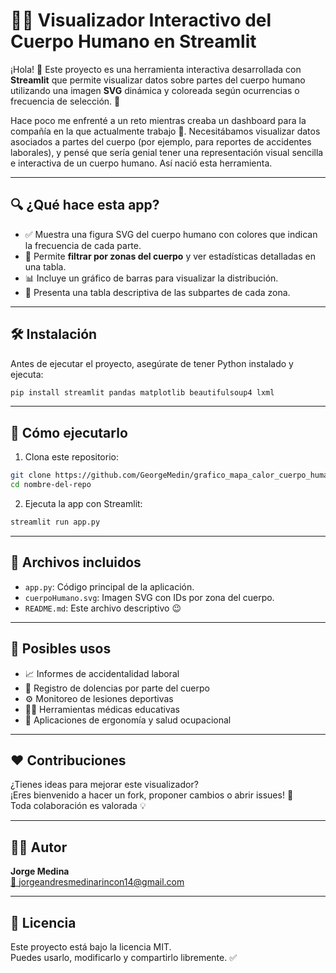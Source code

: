 
# 🧍‍♂️ Visualizador Interactivo del Cuerpo Humano en Streamlit

¡Hola! 👋 Este proyecto es una herramienta interactiva desarrollada con **Streamlit** que permite visualizar datos sobre partes del cuerpo humano utilizando una imagen **SVG** dinámica y coloreada según ocurrencias o frecuencia de selección. 🎨

Hace poco me enfrenté a un reto mientras creaba un dashboard para la compañía en la que actualmente trabajo 💼. Necesitábamos visualizar datos asociados a partes del cuerpo (por ejemplo, para reportes de accidentes laborales), y pensé que sería genial tener una representación visual sencilla e interactiva de un cuerpo humano. Así nació esta herramienta.

---

## 🔍 ¿Qué hace esta app?

- ✅ Muestra una figura SVG del cuerpo humano con colores que indican la frecuencia de cada parte.
- 🧠 Permite **filtrar por zonas del cuerpo** y ver estadísticas detalladas en una tabla.
- 📊 Incluye un gráfico de barras para visualizar la distribución.
- 🧾 Presenta una tabla descriptiva de las subpartes de cada zona.

---

## 🛠️ Instalación

Antes de ejecutar el proyecto, asegúrate de tener Python instalado y ejecuta:

```bash
pip install streamlit pandas matplotlib beautifulsoup4 lxml
```

---

## 🚀 Cómo ejecutarlo

1. Clona este repositorio:

```bash
git clone https://github.com/GeorgeMedin/grafico_mapa_calor_cuerpo_humano.git
cd nombre-del-repo
```

2. Ejecuta la app con Streamlit:

```bash
streamlit run app.py
```

---

## 📂 Archivos incluidos

- `app.py`: Código principal de la aplicación.
- `cuerpoHumano.svg`: Imagen SVG con IDs por zona del cuerpo.
- `README.md`: Este archivo descriptivo 😉

---

## 🧠 Posibles usos

- 📈 Informes de accidentalidad laboral
- 🏥 Registro de dolencias por parte del cuerpo
- ⚙️ Monitoreo de lesiones deportivas
- 👩‍⚕️ Herramientas médicas educativas
- 🎯 Aplicaciones de ergonomía y salud ocupacional

---

## ❤️ Contribuciones

¿Tienes ideas para mejorar este visualizador?  
¡Eres bienvenido a hacer un fork, proponer cambios o abrir issues! 🙌  
Toda colaboración es valorada 💡

---

## 🧑‍💻 Autor

**Jorge Medina**  
[💌 jorgeandresmedinarincon14@gmail.com](mailto:jorgeandresmedinarincon14@gmail.com)

---

## 📜 Licencia

Este proyecto está bajo la licencia MIT.  
Puedes usarlo, modificarlo y compartirlo libremente. ✅
